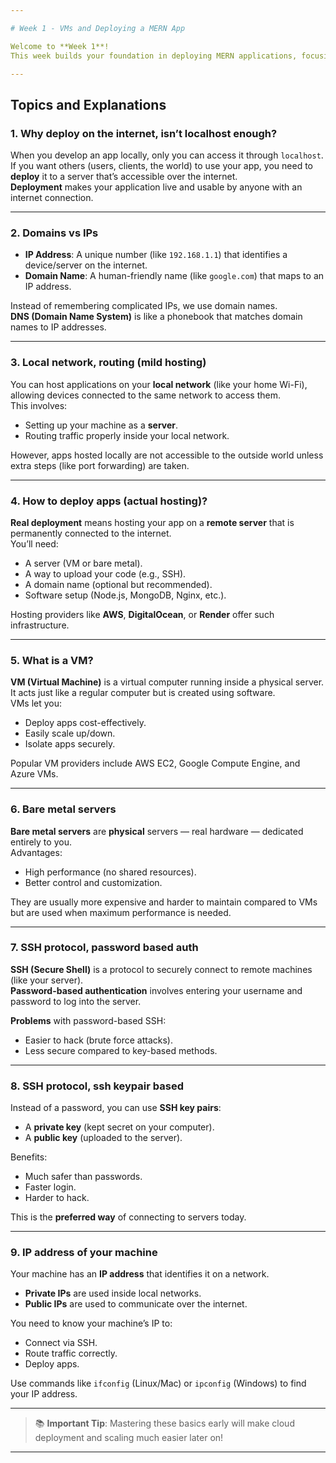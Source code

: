 ```yaml
---

# Week 1 - VMs and Deploying a MERN App

Welcome to **Week 1**!  
This week builds your foundation in deploying MERN applications, focusing on networking basics, VMs, SSH, and hosting.

---
```


## Topics and Explanations

### 1. Why deploy on the internet, isn’t localhost enough?
When you develop an app locally, only you can access it through `localhost`.  
If you want others (users, clients, the world) to use your app, you need to **deploy** it to a server that’s accessible over the internet.  
**Deployment** makes your application live and usable by anyone with an internet connection.

---

### 2. Domains vs IPs
- **IP Address**: A unique number (like `192.168.1.1`) that identifies a device/server on the internet.
- **Domain Name**: A human-friendly name (like `google.com`) that maps to an IP address.
  
Instead of remembering complicated IPs, we use domain names.  
**DNS (Domain Name System)** is like a phonebook that matches domain names to IP addresses.

---

### 3. Local network, routing (mild hosting)
You can host applications on your **local network** (like your home Wi-Fi), allowing devices connected to the same network to access them.  
This involves:
- Setting up your machine as a **server**.
- Routing traffic properly inside your local network.
  
However, apps hosted locally are not accessible to the outside world unless extra steps (like port forwarding) are taken.

---

### 4. How to deploy apps (actual hosting)?
**Real deployment** means hosting your app on a **remote server** that is permanently connected to the internet.  
You’ll need:
- A server (VM or bare metal).
- A way to upload your code (e.g., SSH).
- A domain name (optional but recommended).
- Software setup (Node.js, MongoDB, Nginx, etc.).
  
Hosting providers like **AWS**, **DigitalOcean**, or **Render** offer such infrastructure.

---

### 5. What is a VM?
**VM (Virtual Machine)** is a virtual computer running inside a physical server.  
It acts just like a regular computer but is created using software.  
VMs let you:
- Deploy apps cost-effectively.
- Easily scale up/down.
- Isolate apps securely.

Popular VM providers include AWS EC2, Google Compute Engine, and Azure VMs.

---

### 6. Bare metal servers
**Bare metal servers** are **physical** servers — real hardware — dedicated entirely to you.  
Advantages:
- High performance (no shared resources).
- Better control and customization.
  
They are usually more expensive and harder to maintain compared to VMs but are used when maximum performance is needed.

---

### 7. SSH protocol, password based auth
**SSH (Secure Shell)** is a protocol to securely connect to remote machines (like your server).  
**Password-based authentication** involves entering your username and password to log into the server.

**Problems** with password-based SSH:
- Easier to hack (brute force attacks).
- Less secure compared to key-based methods.

---

### 8. SSH protocol, ssh keypair based
Instead of a password, you can use **SSH key pairs**:
- A **private key** (kept secret on your computer).
- A **public key** (uploaded to the server).

Benefits:
- Much safer than passwords.
- Faster login.
- Harder to hack.

This is the **preferred way** of connecting to servers today.

---

### 9. IP address of your machine
Your machine has an **IP address** that identifies it on a network.  
- **Private IPs** are used inside local networks.
- **Public IPs** are used to communicate over the internet.

You need to know your machine’s IP to:
- Connect via SSH.
- Route traffic correctly.
- Deploy apps.

Use commands like `ifconfig` (Linux/Mac) or `ipconfig` (Windows) to find your IP address.

---

> 📚 **Important Tip**: Mastering these basics early will make cloud deployment and scaling much easier later on!

---

